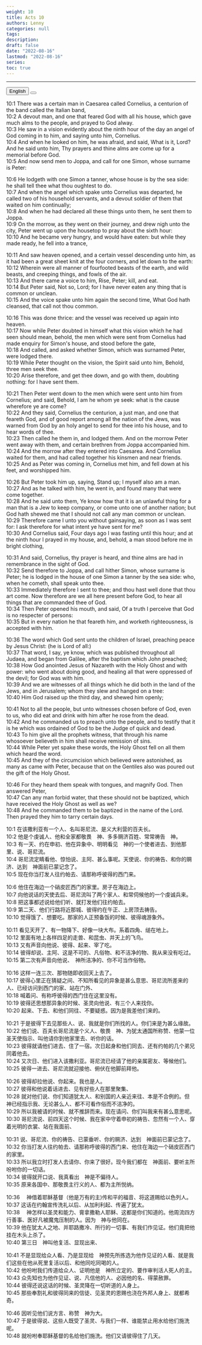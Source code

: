 ```yaml
---
weight: 10
title: Acts 10
authors: Lenny
categories: null
tags: 
description: 
draft: false
date: "2022-08-16"
lastmod: "2022-08-16"
series:
toc: true
---
```



<!--more-->
---

<!-- Tab links -->
<div class="tab">
  <button class="tablinks active" onclick="tablabel(event, 'english')">English</button>
  <button class="tablinks" onclick="tablabel(event, 'chinese')"></button>
  
</div>

<!-- Tab content -->
<div id="english" class="tabcontent" style="display:block">

10:1 There was a certain man in Caesarea called Cornelius, a centurion of the band called the Italian band,  
10:2 A devout man, and one that feared God with all his house, which gave much alms to the people, and prayed to God alway.  
10:3 He saw in a vision evidently about the ninth hour of the day an angel of God coming in to him, and saying unto him, Cornelius.  
10:4 And when he looked on him, he was afraid, and said, What is it, Lord? And he said unto him, Thy prayers and thine alms are come up for a memorial before God.  
10:5 And now send men to Joppa, and call for one Simon, whose surname is Peter:  

10:6 He lodgeth with one Simon a tanner, whose house is by the sea side: he shall tell thee what thou oughtest to do.  
10:7 And when the angel which spake unto Cornelius was departed, he called two of his household servants, and a devout soldier of them that waited on him continually;  
10:8 And when he had declared all these things unto them, he sent them to Joppa.  
10:9 On the morrow, as they went on their journey, and drew nigh unto the city, Peter went up upon the housetop to pray about the sixth hour:  
10:10 And he became very hungry, and would have eaten: but while they made ready, he fell into a trance,  

10:11 And saw heaven opened, and a certain vessel descending unto him, as it had been a great sheet knit at the four corners, and let down to the earth:  
10:12 Wherein were all manner of fourfooted beasts of the earth, and wild beasts, and creeping things, and fowls of the air.  
10:13 And there came a voice to him, Rise, Peter; kill, and eat.  
10:14 But Peter said, Not so, Lord; for I have never eaten any thing that is common or unclean.  
10:15 And the voice spake unto him again the second time, What God hath cleansed, that call not thou common.  

10:16 This was done thrice: and the vessel was received up again into heaven.  
10:17 Now while Peter doubted in himself what this vision which he had seen should mean, behold, the men which were sent from Cornelius had made enquiry for Simon's house, and stood before the gate,  
10:18 And called, and asked whether Simon, which was surnamed Peter, were lodged there.  
10:19 While Peter thought on the vision, the Spirit said unto him, Behold, three men seek thee.  
10:20 Arise therefore, and get thee down, and go with them, doubting nothing: for I have sent them.  

10:21 Then Peter went down to the men which were sent unto him from Cornelius; and said, Behold, I am he whom ye seek: what is the cause wherefore ye are come?  
10:22 And they said, Cornelius the centurion, a just man, and one that feareth God, and of good report among all the nation of the Jews, was warned from God by an holy angel to send for thee into his house, and to hear words of thee.  
10:23 Then called he them in, and lodged them. And on the morrow Peter went away with them, and certain brethren from Joppa accompanied him.  
10:24 And the morrow after they entered into Caesarea. And Cornelius waited for them, and had called together his kinsmen and near friends.  
10:25 And as Peter was coming in, Cornelius met him, and fell down at his feet, and worshipped him.  

10:26 But Peter took him up, saying, Stand up; I myself also am a man.  
10:27 And as he talked with him, he went in, and found many that were come together.  
10:28 And he said unto them, Ye know how that it is an unlawful thing for a man that is a Jew to keep company, or come unto one of another nation; but God hath shewed me that I should not call any man common or unclean.  
10:29 Therefore came I unto you without gainsaying, as soon as I was sent for: I ask therefore for what intent ye have sent for me?  
10:30 And Cornelius said, Four days ago I was fasting until this hour; and at the ninth hour I prayed in my house, and, behold, a man stood before me in bright clothing,  

10:31 And said, Cornelius, thy prayer is heard, and thine alms are had in remembrance in the sight of God.  
10:32 Send therefore to Joppa, and call hither Simon, whose surname is Peter; he is lodged in the house of one Simon a tanner by the sea side: who, when he cometh, shall speak unto thee.  
10:33 Immediately therefore I sent to thee; and thou hast well done that thou art come. Now therefore are we all here present before God, to hear all things that are commanded thee of God.  
10:34 Then Peter opened his mouth, and said, Of a truth I perceive that God is no respecter of persons:  
10:35 But in every nation he that feareth him, and worketh righteousness, is accepted with him.  

10:36 The word which God sent unto the children of Israel, preaching peace by Jesus Christ: (he is Lord of all:)  
10:37 That word, I say, ye know, which was published throughout all Judaea, and began from Galilee, after the baptism which John preached;  
10:38 How God anointed Jesus of Nazareth with the Holy Ghost and with power: who went about doing good, and healing all that were oppressed of the devil; for God was with him.  
10:39 And we are witnesses of all things which he did both in the land of the Jews, and in Jerusalem; whom they slew and hanged on a tree:  
10:40 Him God raised up the third day, and shewed him openly;  

10:41 Not to all the people, but unto witnesses chosen before of God, even to us, who did eat and drink with him after he rose from the dead.  
10:42 And he commanded us to preach unto the people, and to testify that it is he which was ordained of God to be the Judge of quick and dead.  
10:43 To him give all the prophets witness, that through his name whosoever believeth in him shall receive remission of sins.  
10:44 While Peter yet spake these words, the Holy Ghost fell on all them which heard the word.  
10:45 And they of the circumcision which believed were astonished, as many as came with Peter, because that on the Gentiles also was poured out the gift of the Holy Ghost.  

10:46 For they heard them speak with tongues, and magnify God. Then answered Peter,  
10:47 Can any man forbid water, that these should not be baptized, which have received the Holy Ghost as well as we?  
10:48 And he commanded them to be baptized in the name of the Lord. Then prayed they him to tarry certain days.  
</div>

<div id="chinese" class="tabcontent">

10:1 在该撒利亚有一个人、名叫哥尼流、是义大利营的百夫长。  
10:2 他是个虔诚人、他和全家都敬畏　神、多多赒济百姓、常常祷告　神。  
10:3 有一天、约在申初、他在异象中、明明看见　神的一个使者进去、到他那里、说、哥尼流。  
10:4 哥尼流定睛看他、惊怕说、主阿、甚么事呢。天使说、你的祷告、和你的赒济、达到　神面前已蒙记念了。  
10:5 现在你当打发人往约帕去、请那称呼彼得的西门来。  

10:6 他住在海边一个硝皮匠西门的家里。房子在海边上。  
10:7 向他说话的天使去后、哥尼流叫了两个家人、和常伺候他的一个虔诚兵来。  
10:8 把这事都述说给他们听、就打发他们往约帕去。  
10:9 第二天、他们行路将近那城、彼得约在午正、上房顶去祷告。  
10:10 觉得饿了、想要吃。那家的人正预备饭的时候、彼得魂游象外。  

10:11 看见天开了、有一物降下、好像一块大布。系着四角、缒在地上。  
10:12 里面有地上各样四足的走兽、和昆虫、并天上的飞鸟。  
10:13 又有声音向他说、彼得、起来、宰了吃。  
10:14 彼得却说、主阿、这是不可的、凡俗物、和不洁净的物、我从来没有吃过。  
10:15 第二次有声音向他说、　神所洁净的、你不可当作俗物。  

10:16 这样一连三次、那物随即收回天上去了。  
10:17 彼得心里正在猜疑之间、不知所看见的异象是甚么意思、哥尼流所差来的人、已经访问到西门的家、站在门外、  
10:18 喊着问、有称呼彼得的西门住在这里没有。  
10:19 彼得还思想那异象的时候、圣灵向他说、有三个人来找你。  
10:20 起来、下去、和他们同往、不要疑惑。因为是我差他们来的。  

10:21 于是彼得下去见那些人、说、我就是你们所找的人。你们来是为甚么缘故。  
10:22 他们说、百夫长哥尼流是个义人、敬畏　神、为犹太通国所称赞、他蒙一位圣天使指示、叫他请你到他家里去、听你的话。  
10:23 彼得就请他们进去、住了一宿。次日起身和他们同去、还有约帕的几个弟兄同着他去。  
10:24 又次日、他们进入该撒利亚。哥尼流已经请了他的亲属密友、等候他们。  
10:25 彼得一进去、哥尼流就迎接他、俯伏在他脚前拜他。  

10:26 彼得却拉他说、你起来。我也是人。  
10:27 彼得和他说着话进去、见有好些人在那里聚集、  
10:28 就对他们说、你们知道犹太人、和别国的人亲近来往、本是不合例的。但　神已经指示我、无论甚么人、都不可看作俗而不洁净的。  
10:29 所以我被请的时候、就不推辞而来。现在请问、你们叫我来有甚么意思呢。  
10:30 哥尼流说、前四天这个时候、我在家中守着申初的祷告、忽然有一个人、穿着光明的衣裳、站在我面前、  

10:31 说、哥尼流、你的祷告、已蒙垂听、你的赒济、达到　神面前已蒙记念了。  
10:32 你当打发人往约帕去、请那称呼彼得的西门来、他住在海边一个硝皮匠西门的家里。  
10:33 所以我立时打发人去请你、你来了很好。现今我们都在　神面前、要听主所吩咐你的一切话。  
10:34 彼得就开口说、我真看出　神是不偏待人。  
10:35 原来各国中、那敬畏主行义的人、都为主所悦纳。  

10:36 　神借着耶稣基督（他是万有的主)传和平的福音、将这道赐给以色列人。  
10:37 这话在约翰宣传洗礼以后、从加利利起、传遍了犹太。  
10:38 　神怎样以圣灵和能力、膏拿撒勒人耶稣、这都是你们知道的。他周流四方行善事、医好凡被魔鬼压制的人。因为　神与他同在。  
10:39 他在犹太人之地、并耶路撒冷、所行的一切事、有我们作见证。他们竟把他挂在木头上杀了。  
10:40 第三日　神叫他复活、显现出来、  

10:41 不是显现给众人看、乃是显现给　神预先所拣选为他作见证的人看、就是我们这些在他从死里复活以后、和他同吃同喝的人。  
10:42 他吩咐我们传道给众人、证明他是　神所立定的、要作审判活人死人的主。  
10:43 众先知也为他作见证、说、凡信他的人、必因他的名、得蒙赦罪。  
10:44 彼得还说这话的时候、圣灵降在一切听道的人身上。  
10:45 那些奉割礼和彼得同来的信徒、见圣灵的恩赐也浇在外邦人身上、就都希奇。  

10:46 因听见他们说方言、称赞　神为大。  
10:47 于是彼得说、这些人既受了圣灵、与我们一样、谁能禁止用水给他们施洗呢。  
10:48 就吩咐奉耶稣基督的名给他们施洗。他们又请彼得住了几天。  
</div>